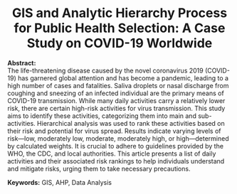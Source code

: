 <div align="center"><h1>GIS and Analytic Hierarchy Process for Public Health Selection: A Case Study on COVID-19 Worldwide</h1></div>

**Abstract:**  
The life-threatening disease caused by the novel coronavirus 2019 (COVID-19) has garnered global attention and has become a pandemic, leading to a high number of cases and fatalities. Saliva droplets or nasal discharge from coughing and sneezing of an infected individual are the primary means of COVID-19 transmission. While many daily activities carry a relatively lower risk, there are certain high-risk activities for virus transmission. This study aims to identify these activities, categorizing them into main and sub-activities. Hierarchical analysis was used to rank these activities based on their risk and potential for virus spread. Results indicate varying levels of risk—low, moderately low, moderate, moderately high, or high—determined by calculated weights. It is crucial to adhere to guidelines provided by the WHO, the CDC, and local authorities. This article presents a list of daily activities and their associated risk rankings to help individuals understand and mitigate risks, urging them to take necessary precautions.

**Keywords:** GIS, AHP, Data Analysis
